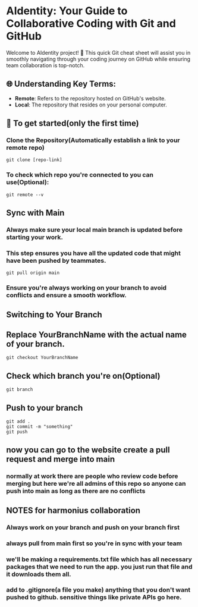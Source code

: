 # AIdentity: Your Guide to Collaborative Coding with Git and GitHub

Welcome to AIdentity project! 🚀 This quick Git cheat sheet will assist you in smoothly navigating through your coding journey on GitHub while ensuring team collaboration is top-notch.

## 🌐 Understanding Key Terms:
- **Remote**: Refers to the repository hosted on GitHub's website.
- **Local**: The repository that resides on your personal computer.

## 🚀 To get started(only the first time)
### Clone the Repository(Automatically establish a link to your remote repo)
```
git clone [repo-link]
```
### To check which repo you're connected to you can use(Optional):
```
git remote --v
```

## Sync with Main
### Always make sure your local main branch is updated before starting your work.
### This step ensures you have all the updated code that might have been pushed by teammates.
```
git pull origin main
```
### Ensure you're always working on your branch to avoid conflicts and ensure a smooth workflow.

## Switching to Your Branch
## Replace YourBranchName with the actual name of your branch.

```
git checkout YourBranchName
```
## Check which branch you're on(Optional)

```
git branch

```

## Push to your branch
```
git add .
git commit -m "something"
git push
```

## now you can go to the website create a pull request and merge into main
### normally at work there are people who review code before merging but here we're all admins of this repo so anyone can push into main as long as there are no conflicts

## NOTES for harmonius collaboration

### Always work on your branch and push on your branch first 
### always pull from main first so you're in sync with your team
### we'll be making a requirements.txt file which has all necessary packages that we need to run the app. you just run that file and it downloads them all. 
### add to .gitignore(a file you make) anything that you don't want pushed to github. sensitive things like private APIs go here. 









